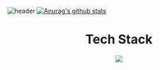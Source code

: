 
![header](https://capsule-render.vercel.app/api?type=slice&color=gradient&text=%20LeeMinJae%20%20&height=200&fontSize=100) 
[![Anurag's github stats](https://github-readme-stats.vercel.app/api?username=LeeMinJae-dev&show_icons=true&theme=midnight-purple)](https://github.com/LeeMinJae-dev/github-readme-stats) 


# <div align=center> Tech Stack</div>
<div align=center> <img src="https://img.shields.io/badge/Python-3766AB?style=flat-square&logo=Python&logoColor=white"/></a></div>


<!---
LeeMinJae-dev/LeeMinJae-dev is a ✨ special ✨ repository because its `README.md` (this file) appears on your GitHub profile.
You can click the Preview link to take a look at your changes.
--->
